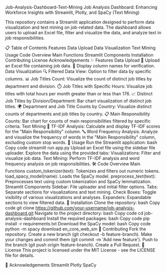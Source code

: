 Job-Analysis-Dashboard-Text-Mining
Job Analysis Dashboard: Enhancing Workforce Insights with Streamlit, Plotly, and SpaCy (Text Mining)

This repository contains a Streamlit application designed to perform data visualization and text mining on job-related data. The dashboard allows users to upload an Excel file, filter and visualize the data, and analyze text in job responsibilities.

📋 Table of Contents
Features
Data Upload
Data Visualization
Text Mining
Usage
Code Overview
Main Functions
Streamlit Components
Installation
Contributing
License
Acknowledgements
✨ Features
Data Upload
📂 Upload an Excel file containing job data.
📝 Display column names for verification.
Data Visualization
🔍 Filtered Data View: Option to filter data by specific columns.
📊 Job Titles Count: Visualize the count of distinct job titles by department and division.
⏱️ Job Titles with Specific Hours: Visualize job titles with total hours per month greater than or less than 176.
📈 Distinct Job Titles by Division/Department: Bar chart visualization of distinct job titles.
🌍 Department and Job Title Counts by Country: Visualize distinct counts of departments and job titles by country.
📋 Main Responsibility Counts: Bar chart for counts of main responsibilities filtered by specific criteria.
Text Mining
🧠 TF-IDF Analysis: Calculate and display TF-IDF scores for the "Main Responsibility" column.
🔤 Word Frequency Analysis: Analyze and visualize the frequency of words in the "Main Responsibility" column, excluding custom stop words.
🚀 Usage
Run the Streamlit application:
bash
Copy code
streamlit run app.py
Upload an Excel file using the sidebar file uploader.
Explore the data using the provided tabs:
Visualizations: Filter and visualize job data.
Text Mining: Perform TF-IDF analysis and word frequency analysis on job responsibilities.
🛠️ Code Overview
Main Functions
custom_tokenizer(text): Tokenizes and filters out numeric tokens.
load_spacy_model(name): Loads the SpaCy model.
preprocess_text(text): Preprocesses text using custom tokenization and SpaCy lemmatization.
Streamlit Components
Sidebar: File uploader and initial filter options.
Tabs: Separate sections for visualizations and text mining.
Check Boxes: Toggle visibility of various visualizations and analyses.
Expanders: Expandable sections to view filtered data.
📝 Installation
Clone the repository:
bash
Copy code
git clone https://github.com/your-username/job-analysis-dashboard.git
Navigate to the project directory:
bash
Copy code
cd job-analysis-dashboard
Install the required packages:
bash
Copy code
pip install -r requirements.txt
Download the SpaCy model:
bash
Copy code
python -m spacy download en_core_web_sm
🤝 Contributing
Fork the repository.
Create a new branch (git checkout -b feature-branch).
Make your changes and commit them (git commit -m 'Add new feature').
Push to the branch (git push origin feature-branch).
Create a Pull Request.
📜 License
This project is licensed under the MIT License - see the LICENSE file for details.

🙌 Acknowledgements
Streamlit
Plotly
SpaCy
